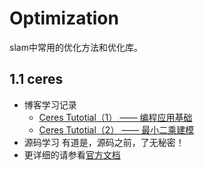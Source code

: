 # Optimization
slam中常用的优化方法和优化库。

## 1.1 ceres
- 博客学习记录
	- [Ceres Tutotial（1） —— 编程应用基础](https://blog.csdn.net/qq_23225073/article/details/103284382)
	- [Ceres Tutotial（2） —— 最小二乘建模](https://blog.csdn.net/qq_23225073/article/details/103284327)
- 源码学习
有道是，源码之前，了无秘密！
- 更详细的请参看[官方文档](http://ceres-solver.org/)
